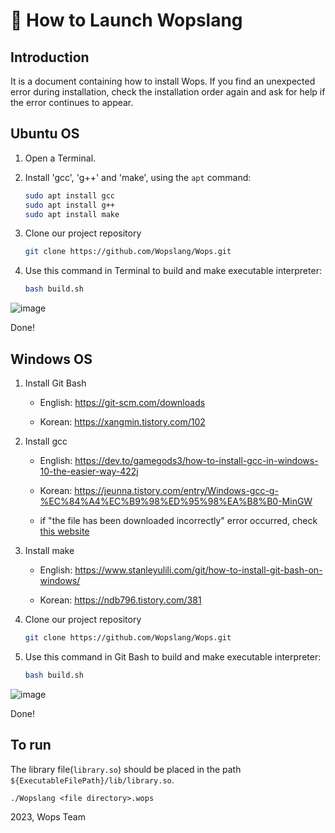 <!--
   doc/howto.md
   Official Wopslang Install Guideline
   
   2023, Wops Team

-->

# :rocket: How to Launch Wopslang

## Introduction

It is a document containing how to install Wops. If you find an unexpected error during installation, check the installation order again and ask for help if the error continues to appear.

## Ubuntu OS

1. Open a Terminal.
2. Install 'gcc', 'g++' and 'make', using the `apt` command:

   ```bash
   sudo apt install gcc
   sudo apt install g++
   sudo apt install make
   ```
3. Clone our project repository

   ```bash
   git clone https://github.com/Wopslang/Wops.git
   ```

4. Use this command in Terminal to build and make executable interpreter:

   ```bash
   bash build.sh
   ```

![image](https://user-images.githubusercontent.com/74172008/148312799-cf351f1b-3a83-4af0-a61d-e0fb81693d05.png)

Done!

## Windows OS
1. Install Git Bash
   - English: https://git-scm.com/downloads

   - Korean: https://xangmin.tistory.com/102

2. Install gcc
   - English: https://dev.to/gamegods3/how-to-install-gcc-in-windows-10-the-easier-way-422j
   
   - Korean: https://jeunna.tistory.com/entry/Windows-gcc-g-%EC%84%A4%EC%B9%98%ED%95%98%EA%B8%B0-MinGW

   - if "the file has been downloaded incorrectly" error occurred, check [this website](https://suji-choi.tistory.com/34)

3. Install make
   - English: https://www.stanleyulili.com/git/how-to-install-git-bash-on-windows/

   - Korean: https://ndb796.tistory.com/381

4. Clone our project repository

   ```bash
   git clone https://github.com/Wopslang/Wops.git
    ```

5. Use this command in Git Bash to build and make executable interpreter:

   ```bash
   bash build.sh
   ```

![image](https://user-images.githubusercontent.com/74172008/148321362-b722b387-5fb0-4795-8aab-8dfb984fcf90.png)

Done!

## To run

The library file(`library.so`) should be placed in the path `${ExecutableFilePath}/lib/library.so`.

```
./Wopslang <file directory>.wops
```

2023, Wops Team
